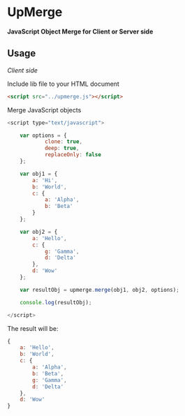 # UpMerge
**JavaScript Object Merge for Client or Server side**

## Usage

*Client side*

Include lib file to your HTML document

```html
<script src="../upmerge.js"></script>
```

Merge JavaScript objects

```javascript
<script type="text/javascript">

	var options = {
			clone: true,
			deep: true,
			replaceOnly: false
	};

	var obj1 = {
		a: 'Hi',
		b: 'World',
		c: {
			a: 'Alpha',
			b: 'Beta'
		}
	};

	var obj2 = {
		a: 'Hello',
		c: {
			g: 'Gamma',
			d: 'Delta'
		},
		d: 'Wow'
	};

	var resultObj = upmerge.merge(obj1, obj2, options);

	console.log(resultObj);

</script>
```

The result will be:

```javascript
{
	a: 'Hello',
	b: 'World',
	c: {
		a: 'Alpha',
		b: 'Beta',
		g: 'Gamma',
		d: 'Delta'
	},
	d: 'Wow'
}
```
